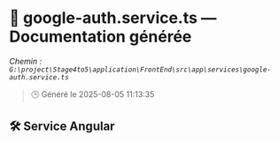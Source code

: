 # 📄 google-auth.service.ts — Documentation générée
*Chemin : `G:\project\Stage4to5\application\FrontEnd\src\app\services\google-auth.service.ts`*

> 🕒 Généré le 2025-08-05 11:13:35

## 🛠️ Service Angular
